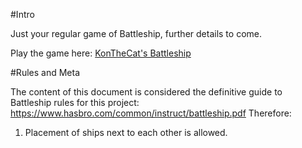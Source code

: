 #Intro

Just your regular game of Battleship, further details to come.

Play the game here: [KonTheCat's Battleship](https://battleship.konthecat.com/)

#Rules and Meta

The content of this document is considered the definitive guide to Battleship rules for this project: https://www.hasbro.com/common/instruct/battleship.pdf
Therefore:
1. Placement of ships next to each other is allowed.